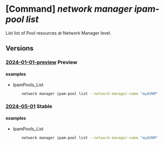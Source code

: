 # [Command] _network manager ipam-pool list_

List list of Pool resources at Network Manager level.

## Versions

### [2024-01-01-preview](/Resources/mgmt-plane/L3N1YnNjcmlwdGlvbnMve30vcmVzb3VyY2Vncm91cHMve30vcHJvdmlkZXJzL21pY3Jvc29mdC5uZXR3b3JrL25ldHdvcmttYW5hZ2Vycy97fS9pcGFtcG9vbHM=/2024-01-01-preview.xml) **Preview**

<!-- mgmt-plane /subscriptions/{}/resourcegroups/{}/providers/microsoft.network/networkmanagers/{}/ipampools 2024-01-01-preview -->

#### examples

- IpamPools_List
    ```bash
        network manager ipam-pool list --network-manager-name "myAVNM" --resource-group "myAVNMResourceGroup" --subscription "00000000-0000-0000-0000-000000000000"
    ```

### [2024-05-01](/Resources/mgmt-plane/L3N1YnNjcmlwdGlvbnMve30vcmVzb3VyY2Vncm91cHMve30vcHJvdmlkZXJzL21pY3Jvc29mdC5uZXR3b3JrL25ldHdvcmttYW5hZ2Vycy97fS9pcGFtcG9vbHM=/2024-05-01.xml) **Stable**

<!-- mgmt-plane /subscriptions/{}/resourcegroups/{}/providers/microsoft.network/networkmanagers/{}/ipampools 2024-05-01 -->

#### examples

- IpamPools_List
    ```bash
        network manager ipam-pool list --network-manager-name "myAVNM" --resource-group "myAVNMResourceGroup" --subscription "00000000-0000-0000-0000-000000000000"
    ```
